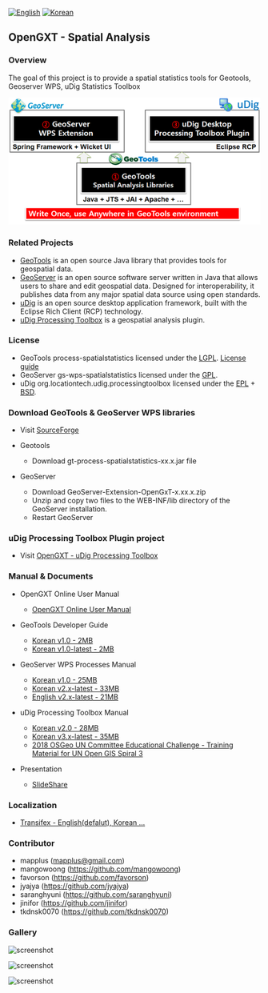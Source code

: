 [![English](https://img.shields.io/badge/language-English-orange.svg)](README)
[![Korean](https://img.shields.io/badge/language-Korean-blue.svg)](README-KOREAN)

## OpenGXT - Spatial Analysis

### Overview
The goal of this project is to provide a spatial statistics tools for Geotools, Geoserver WPS, uDig Statistics Toolbox

![screenshot](docs/images/architecture.png?width=600)
 
### Related Projects
* [GeoTools](http://geotools.org) is an open source Java library that provides tools for geospatial data. 
* [GeoServer](http://geoserver.org) is an open source software server written in Java that 
allows users to share and edit geospatial data. Designed for interoperability, it publishes data from any major spatial data source using open standards.
* [uDig](http://locationtech.org/projects/technology.udig) is an open source desktop application framework, built with the Eclipse Rich Client (RCP) technology.
* [uDig Processing Toolbox](https://github.com/mapplus/opengxt-udig-plugin) is a geospatial analysis plugin.

### License
* GeoTools process-spatialstatistics licensed under the [LGPL](http://www.gnu.org/licenses/lgpl.html). [License guide](http://docs.geotools.org/latest/userguide/welcome/license.html)
* GeoServer gs-wps-spatialstatistics licensed under the [GPL](http://www.gnu.org/licenses/old-licenses/gpl-2.0.html).
* uDig org.locationtech.udig.processingtoolbox licensed under the [EPL](http://www.eclipse.org/legal/epl-v10.html) + [BSD](http://udig.refractions.net/files/bsd3-v10.html).

### Download GeoTools & GeoServer WPS libraries
* Visit [SourceForge](https://sourceforge.net/projects/mango-spatialstatistics/)

* Geotools
  * Download gt-process-spatialstatistics-xx.x.jar file
  
* GeoServer
  * Download GeoServer-Extension-OpenGxT-x.xx.x.zip
  * Unzip and copy two files to the WEB-INF/lib directory of the GeoServer installation.
  * Restart GeoServer

### uDig Processing Toolbox Plugin project
* Visit [OpenGXT - uDig Processing Toolbox](https://github.com/mapplus/opengxt-udig-plugin/)

### Manual & Documents
* OpenGXT Online User Manual
  * [OpenGXT Online User Manual](http://opengxt.mangosystem.com/)
  
* GeoTools Developer Guide
  * [Korean v1.0 - 2MB](docs/manual/GeoTools_Process_1.0_Developer_Guide_ko_v.1.0.pdf)
  * [Korean v1.0-latest - 2MB](docs/manual/GeoTools_Process_1.0_Developer_Guide_ko_v.1.latest.pdf)
  
* GeoServer WPS Processes Manual
  * [Korean v1.0 - 25MB](docs/manual/GeoServer_WPS_1.0_User_Manual_ko_v.1.0.pdf)
  * [Korean v2.x-latest - 33MB](hdocs/manual/GeoServer_WPS_1.0_User_Manual_ko_v.2.latest.pdf)
  * [English v2.x-latest - 21MB](docs/manual/GeoServer_WPS_1.0_User_Manual_en_v.2.latest.pdf)

* uDig Processing Toolbox Manual
  * [Korean v2.0 - 28MB](docs/manual/uDig_ProcessingToolbox_1.0_User_Manual_ko_v.2.0.pdf)
  * [Korean v3.x-latest - 35MB](docs/manual/uDig_ProcessingToolbox_1.0_User_Manual_ko_v.3.latest.pdf)
  * [2018 OSGeo UN Committee Educational Challenge - Training Material for UN Open GIS Spiral 3](https://wiki.osgeo.org/wiki/Training_Material_for_UN_Open_GIS_Spiral_3)

* Presentation
  * [SlideShare](https://www.slideshare.net/mapplus)
 
### Localization
* [Transifex - English(defalut), Korean ...](https://www.transifex.com/mangosystem/opengxt/)

### Contributor
* mapplus (mapplus@gmail.com)
* mangowoong (https://github.com/mangowoong)
* favorson (https://github.com/favorson)
* jyajya (https://github.com/jyajya)
* saranghyuni (https://github.com/saranghyuni)
* jinifor (https://github.com/jinifor)
* tkdnsk0070 (https://github.com/tkdnsk0070)

### Gallery

![screenshot](docs/images/geoserver_wps_request.png?width=800)


![screenshot](docs/images/geoserver_wps_client.png?width=800)


![screenshot](docs/images/udig_processing_toolbox.png?width=800)
